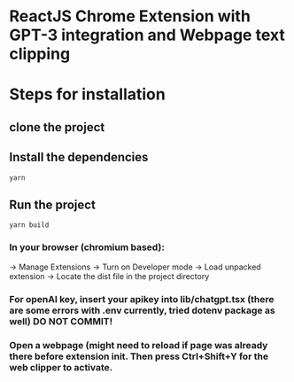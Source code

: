 # ReactJS Chrome Extension with GPT-3 integration and Webpage text clipping

# Steps for installation

## clone the project

## Install the dependencies
```
yarn
```

## Run the project
```
yarn build
```

### In your browser (chromium based):
-> Manage Extensions
-> Turn on Developer mode
-> Load unpacked extension
-> Locate the dist file in the project directory

### For openAI key, insert your apikey into lib/chatgpt.tsx  (there are some errors with .env currently, tried dotenv package as well) DO NOT COMMIT!

### Open a webpage (might need to reload if page was already there before extension init. Then press Ctrl+Shift+Y for the web clipper to activate.
